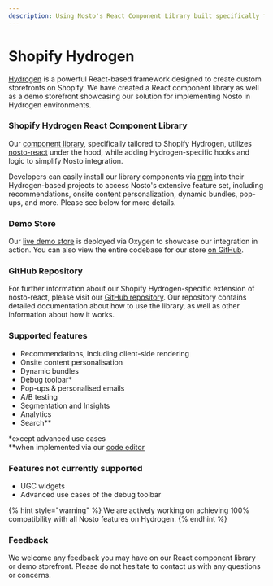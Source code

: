 ```yaml
---
description: Using Nosto's React Component Library built specifically for Shopify Hydrogen
---
```


# Shopify Hydrogen

[Hydrogen](https://hydrogen.shopify.dev) is a powerful React-based framework designed to create custom storefronts on Shopify. We have created a React component library as well as a demo storefront showcasing our solution for implementing Nosto in Hydrogen environments.

### Shopify Hydrogen React Component Library

Our [component library](https://github.com/Nosto/shopify-hydrogen), specifically tailored to Shopify Hydrogen, utilizes [nosto-react](https://github.com/Nosto/nosto-react) under the hood, while adding Hydrogen-specific hooks and logic to simplify Nosto integration.

Developers can easily install our library components via [npm](https://www.npmjs.com/package/@nosto/shopify-hydrogen) into their Hydrogen-based projects to access Nosto's extensive feature set, including recommendations, onsite content personalization, dynamic bundles, pop-ups, and more. Please see below for more details.

### Demo Store

Our [live demo store](https://shopify-hydrogen-demo.nosto.com/) is deployed via Oxygen to showcase our integration in action. You can also view the entire codebase for our store [on GitHub](https://github.com/Nosto/shopify-hydrogen-demo).

### GitHub Repository

For further information about our Shopify Hydrogen-specific extension of nosto-react, please visit our [GitHub repository](https://github.com/Nosto/shopify-hydrogen). Our repository contains detailed documentation about how to use the library, as well as other information about how it works.

### Supported features

* Recommendations, including client-side rendering
* Onsite content personalisation
* Dynamic bundles
* Debug toolbar\*
* Pop-ups & personalised emails
* A/B testing
* Segmentation and Insights&#x20;
* Analytics
* Search\*\*

\*except advanced use cases\
\*\*when implemented via our [code editor](https://app.gitbook.com/s/-M4IGuGLvRTou2pTniuH/implementing-nosto/getting-started-with-nosto-search)

### Features not currently supported

* UGC widgets
* Advanced use cases of the debug toolbar

{% hint style="warning" %}
We are actively working on achieving 100% compatibility with all Nosto features on Hydrogen.
{% endhint %}

### Feedback

We welcome any feedback you may have on our React component library or demo storefront. Please do not hesitate to contact us with any questions or concerns.

